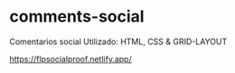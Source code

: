 # comments-social
Comentarios social
Utilizado: HTML, CSS & GRID-LAYOUT


https://flpsocialproof.netlify.app/
